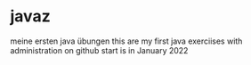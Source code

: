 # javaz
meine ersten java übungen
this are my first java exerciises with administration on github
start is in January 2022
